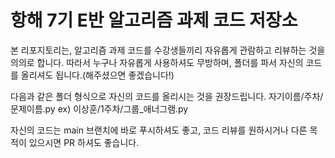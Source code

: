 # 항해 7기 E반 알고리즘 과제 코드 저장소

본 리포지토리는, 알고리즘 과제 코드를 수강생들끼리 자유롭게 관람하고 리뷰하는 것을 의의로 합니다.
따라서 누구나 자유롭게 사용하셔도 무방하며, 폴더를 파서 자신의 코드를 올리셔도 됩니다.(해주셨으면 좋겠습니다!)

다음과 같은 폴더 형식으로 자신의 코드를 올리시는 것을 권장드립니다.
자기이름/주차/문제이름.py
ex) 이상훈/1주차/그룹_애너그램.py

자신의 코드는 main 브랜치에 바로 푸시하셔도 좋고, 코드 리뷰를 원하시거나 다른 목적이 있으시면 PR 하셔도 좋습니다.

